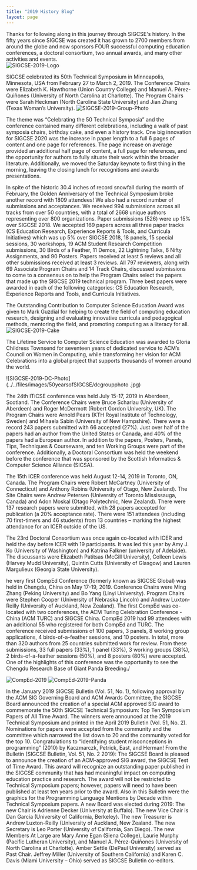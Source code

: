 ```yaml
---
title: "2019 History Blog"
layout: page
---
```

Thanks for following along in this journey through SIGCSE's history. In the fifty years since SIGCSE was created it has grown to 2700 members from around the globe and now sponsors FOUR successful computing education conferences, a doctoral consortium, two annual awards, and many other activities and events.  
![SIGCSE-2019-Logo](../../files/images/50yearsofSIGCSE/sigcse2019logo.jpg)

SIGCSE celebrated its 50th Technical Symposium in Minneapolis, Minnesota, USA from February 27 to March 2, 2019. The Conference Chairs were Elizabeth K. Hawthorne (Union Country College) and Manuel A. Pérez-Quiñones (University of North Carolina at Charlotte). The Program Chairs were Sarah Heckman (North Carolina State University) and Jian Zhang (Texas Woman’s University).
![SIGCSE-2019-Group-Photo](../../files/images/50yearsofSIGCSE/sigcse2019groupphoto.jpg)

The theme was “Celebrating the 50 Technical Symposia” and the conference contained many different celebrations, including a walk of past symposia chairs, birthday cake, and even a history track.  One big innovation for SIGCSE 2020 was the increase in paper length to a full 6 pages of content and one page for references. The page increase on average provided an additional half page of content, a full page for references, and the opportunity for authors to fully situate their work within the broader literature. Additionally, we moved the Saturday keynote to first thing in the morning, leaving the closing lunch for recognitions and awards presentations.

In spite of the historic 30.4 inches of record snowfall during the month of February, the Golden Anniversary of the Technical Symposium broke another record with 1809 attendees! We also had a record number of submissions and acceptances. We received 994 submissions across all tracks from over 50 countries, with a total of 2668 unique authors representing over 800 organizations. Paper submissions (526) were up 15% over SIGCSE 2018. We accepted 169 papers across all three paper tracks (CS Education Research, Experience Reports & Tools, and Curricula Initiatives) which was up 5% over SIGCSE 2018, 18 panels, 15 special sessions, 30 workshops, 19 ACM Student Research Competition submissions, 30 Birds of a Feather, 11 Demos, 22 Lightning Talks, 6 Nifty Assignments, and 90 Posters. Papers received at least 5 reviews and all other submissions received at least 3 reviews. All 797 reviewers, along with 69 Associate Program Chairs and 14 Track Chairs, discussed submissions to come to a consensus on to help the Program Chairs select the papers that made up the SIGCSE 2019 technical program. Three best papers were awarded in each of the following categories: CS Education Research, Experience Reports and Tools, and Curricula Initiatives.

The Outstanding Contribution to Computer Science Education Award was given to Mark Guzdial for helping to create the field of computing education research, designing and evaluating innovative curricula and pedagogical methods, mentoring the field, and promoting computing as a literacy for all.
![SIGCSE-2019-Cake](../../files/images/50yearsofSIGCSE/sigcse2019cake.jpg)


The Lifetime Service to Computer Science Education was awarded to 
Gloria Childress Townsend for seventeen years of dedicated service to ACM’s Council on Women in Computing, while transforming her vision for ACM Celebrations into a global project that supports thousands of women around the world.

![SIGCSE-2019-DC-Photo](../../files/images/50yearsofSIGCSE/dcgroupphoto
.jpg)


The 24th ITiCSE conference was held July 15-17, 2019 in Aberdeen, Scotland.  The Conference Chairs were Bruce Scharlau (University of Aberdeen) and Roger McDermott (Robert Gordon University, UK).  The Program Chairs were Arnold Pears (KTH Royal Institute of Technology, Sweden) and Mihaela Sabin (University of New Hampshire). There were a record 243 papers submitted with 66 accepted (27%). Just over half of the papers had an author from the United States or Canada, and 40% of the papers had a European author.  In addition to the papers, Posters, Panels, Tips, Techniques & Courseware, and ten Working Groups were part of the conference.  Additionally, a Doctoral Consortium was held the weekend before the conference that was sponsored by the Scottish Informatics & Computer Science Alliance (SICSA).

The 15th ICER conference was held August 12-14, 2019 in Toronto, ON, Canada. The Program Chairs were Robert McCartney (University of Connecticut) and Anthony Robins (University of Otago, New Zealand).  The Site Chairs were Andrew Petersen (University of Toronto Mississauga, Canada) and Adon Moskal (Otago Polytechnic, New Zealand). There were 137 research papers were submitted, with 28 papers accepted for publication (a 20% acceptance rate). There were 151 attendees (including 70 first-timers and 46 students) from 13 countries – marking the highest attendance for an ICER outside of the US.

The 23rd Doctoral Consortium was once again co-located with ICER and held the day before ICER with 19 participants. It was led this year by Amy J. Ko (University of Washington) and Katrina Falkner (university of Adelaide). The discussants were Elizabeth Patitsas (McGill University), Colleen Lewis (Harvey Mudd University), Quintin Cutts (University of Glasgow) and Lauren Margulieux (Georgia State University). 

he very first CompEd Conference (formerly known as SIGCSE Global) was held in Chengdu, China on May 17-19, 2019. Conference Chairs were Ming Zhang (Peking University) and Bo Yang (Linyi University).  Program Chairs were Stephen Cooper (University of Nebraska Lincoln) and Andrew Luxton-Reilly (University of Auckland, New Zealand).  The first CompEd was co-located with two conferences, the ACM Turing Celebration Conference - China (ACM TURC) and SIGCSE China. CompEd 2019 had 99 attendees with an additional 55 who registered for both CompEd and TURC. The conference received submissions of 100 papers, 3 panels, 8 working group applications, 4 birds-of-a-feather sessions, and 10 posters. In total, more than 320 authors from 25 countries submitted work for review. From these submissions, 33 full papers (33%), 1 panel (33%), 3 working groups (38%), 2 birds-of-a-feather sessions (50%), and 8 posters (80%) were accepted. One of the highlights of this conference was the opportunity to see the Chengdu Research Base of Giant Panda Breeding./

![CompEd-2019](../../files/images/50yearsofSIGCSE/comped2019committee.png)
![CompEd-2019-Panda](../../files/images/50yearsofSIGCSE/Compedpanda.png)

In the January 2019 SIGCSE Bulletin (Vol. 51, No. 1), following approval by the ACM SIG Governing Board and ACM Awards Committee, the SIGCSE Board announced the creation of a special ACM approved SIG award to commemorate the 50th SIGCSE Technical Symposium: Top Ten Symposium Papers of All Time Award. The winners were announced at the 2019 Technical Symposium and printed in the April 2019 Bulletin (Vol. 51, No. 2). Nominations for papers were accepted from the community and the committee which narrowed the list down to 20 and the community voted for the top 10. Congratulations to “Identifying student misconceptions in programming” (2010) by Kaczmarczk, Petrick, East, and Herman!
From the Bulletin (SIGCSE Bulletin, Vol. 51, No. 2 2019): The SIGCSE Board is pleased to announce the creation of an ACM-approved SIG award, the SIGCSE Test of Time Award. This award will recognize an outstanding paper published in the SIGCSE community that has had meaningful impact on computing education practice and research.  The award will not be restricted to Technical Symposium papers; however, papers will need to have been published at least ten years prior to the award. Also in this Bulletin were the graphics for the Programming Language Mentions by Decade within Technical Symposium papers. 
A new Board was elected during 2019: The new Chair is Adrienne Decker (University at Buffalo). The new Vice Chair is Dan Garcia (University of California, Berkeley). The new Treasurer is Andrew Luxton-Reilly (University of Auckland, New Zealand. The new Secretary is Leo Porter (University of California, San Diego). The new Members At Large are Mary Anne Egan (Siena College), Laurie Murphy (Pacific Lutheran University), and Manuel A. Pérez-Quiñones (University of North Carolina at Charlotte). Amber Settle (DePaul University) served as Past Chair. Jeffrey Miller (University of Southern California) and Karen C. Davis (Miami University – Ohio) served as SIGCSE Bulletin co-editors.



